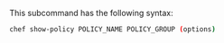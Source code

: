 This subcommand has the following syntax:

```bash
chef show-policy POLICY_NAME POLICY_GROUP (options)
```
